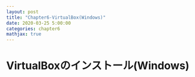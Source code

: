 ```yaml
---
layout: post
title: "Chapter6-VirtualBox(Windows)"
date: 2020-03-25 5:00:00
categories: chapter6
mathjax: true
---
```


# VirtualBoxのインストール(Windows)